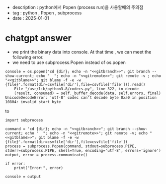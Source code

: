 - description : python에서 Popen (process run)을 사용할때의 주의점
- tag : python , Popen , subprocess
- date : 2025-01-01

# chatgpt answer

- we print the binary data into console. At that time , we can meet the following error.
- we need to use subprocess.Popen instead of os.popen
```
console = os.popen('cd {dir}; echo -n "<<gitbranch>>"; git branch --show-current; echo "  "; echo -n "<<gitremote>>"; git remote -v ; echo "<<gitblame>>"; git blame -f -e -w {file}'.format(dir=csvfile['dir'],file=csvfile['file'])).read()
    File "/usr/lib/python3.8/codecs.py", line 322, in decode
    (result, consumed) = self._buffer_decode(data, self.errors, final)
UnicodeDecodeError: 'utf-8' codec can't decode byte 0xa0 in position 10804: invalid start byte
````

to

```
import subprocess

command = 'cd {dir}; echo -n "<<gitbranch>>"; git branch --show-current; echo "  "; echo -n "<<gitremote>>"; git remote -v; echo "<<gitblame>>"; git blame -f -e -w {file}'.format(dir=csvfile['dir'],file=csvfile['file'])
process = subprocess.Popen(command, stdout=subprocess.PIPE, stderr=subprocess.PIPE, shell=True, encoding='utf-8', errors='ignore')
output, error = process.communicate()

if error:
    print("Error:", error)

console = output
```